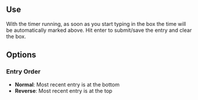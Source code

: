 ## Use

With the timer running, as soon as you start typing in the box the time will be automatically marked above. Hit enter to submit/save the entry and clear the box.

## Options

### Entry Order

- **Normal**: Most recent entry is at the bottom
- **Reverse**: Most recent entry is at the top

